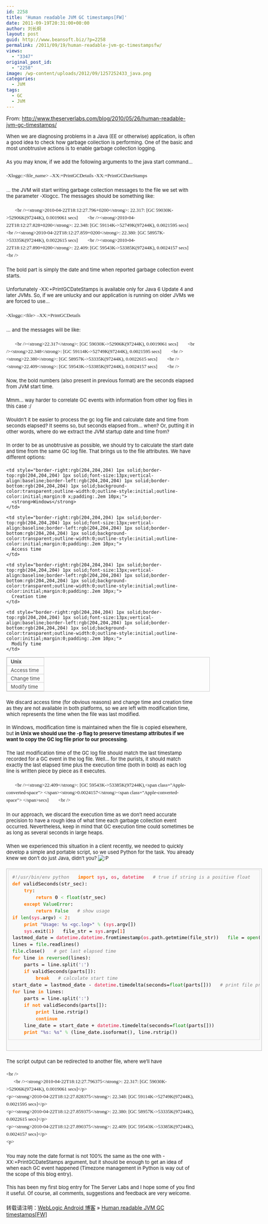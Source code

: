 ```yaml
---
id: 2258
title: 'Human readable JVM GC timestamps[FW]'
date: 2011-09-19T20:31:00+00:00
author: 刘长炯
layout: post
guid: http://www.beansoft.biz/?p=2258
permalink: /2011/09/19/human-readable-jvm-gc-timestampsfw/
views:
  - "3347"
original_post_id:
  - "2258"
image: /wp-content/uploads/2012/09/1257252433_java.png
categories:
  - JVM
tags:
  - GC
  - JVM
---
```

From: <http://www.theserverlabs.com/blog/2010/05/26/human-readable-jvm-gc-timestamps/>

   <span class="Apple-style-span" style="word-spacing:0;font:13px/20px verdana, &#039;text-transform:none;color:rgb(17,17,17);text-indent:0;white-space:normal;letter-spacing:normal;background-color:rgb(255,255,255);text-align:left;orphans:2;widows:2;"></p> 

<p style="font-size:13px;vertical-align:baseline;background-color:transparent;outline-width:0;outline-style:initial;outline-color:initial;border-width:0;margin:0 0 1.53em;padding:0;">
  When we are diagnosing problems in a Java (EE or otherwise) application, is often a good idea to check how garbage collection is performing. One of the basic and most unobtrusive actions is to enable garbage collection logging.
</p>

<p style="font-size:13px;vertical-align:baseline;background-color:transparent;outline-width:0;outline-style:initial;outline-color:initial;border-width:0;margin:0 0 1.53em;padding:0;">
  As you may know, if we add the following arguments to the java start command…
</p>

<p style="font-size:13px;vertical-align:baseline;background-color:transparent;outline-width:0;outline-style:initial;outline-color:initial;border-width:0;margin:0 0 1.53em;padding:0;">
  <code style="font:1em/1.5385 consolas, &#039;vertical-align:baseline;background-color:transparent;outline-width:0;outline-style:initial;outline-color:initial;border-width:0;margin:0;padding:0;">-Xloggc:&lt;file_name&gt; –XX:+PrintGCDetails -XX:+PrintGCDateStamps</code>
</p>

<p style="font-size:13px;vertical-align:baseline;background-color:transparent;outline-width:0;outline-style:initial;outline-color:initial;border-width:0;margin:0 0 1.53em;padding:0;">
  … the JVM will start writing garbage collection messages to the file we set with the parameter -Xlogcc. The messages should be something like:
</p>

<p style="font-size:13px;vertical-align:baseline;background-color:transparent;outline-width:0;outline-style:initial;outline-color:initial;border-width:0;margin:0 0 1.53em;padding:0;">
  <code style="font:1em/1.5385 consolas, &#039;vertical-align:baseline;background-color:transparent;outline-width:0;outline-style:initial;outline-color:initial;border-width:0;margin:0;padding:0;">       &lt;br />&lt;strong>2010-04-22T18:12:27.796+0200&lt;/strong>: 22.317: [GC 59030K-&gt;52906K(97244K), 0.0019061 secs]        &lt;br />&lt;strong>2010-04-22T18:12:27.828+0200&lt;/strong>: 22.348: [GC 59114K-&gt;52749K(97244K), 0.0021595 secs]        &lt;br />&lt;strong>2010-04-22T18:12:27.859+0200&lt;/strong>: 22.380: [GC 58957K-&gt;53335K(97244K), 0.0022615 secs]        &lt;br />&lt;strong>2010-04-22T18:12:27.890+0200&lt;/strong>: 22.409: [GC 59543K-&gt;53385K(97244K), 0.0024157 secs]        &lt;br /></code>
</p>

<p style="font-size:13px;vertical-align:baseline;background-color:transparent;outline-width:0;outline-style:initial;outline-color:initial;border-width:0;margin:0 0 1.53em;padding:0;">
  The bold part is simply the date and time when reported garbage collection event starts.
</p>

<p style="font-size:13px;vertical-align:baseline;background-color:transparent;outline-width:0;outline-style:initial;outline-color:initial;border-width:0;margin:0 0 1.53em;padding:0;">
  Unfortunately -XX:+PrintGCDateStamps is available only for Java 6 Update 4 and later JVMs. So, if we are unlucky and our application is running on older JVMs we are forced to use…
</p>

<p style="font-size:13px;vertical-align:baseline;background-color:transparent;outline-width:0;outline-style:initial;outline-color:initial;border-width:0;margin:0 0 1.53em;padding:0;">
  <code style="font:1em/1.5385 consolas, &#039;vertical-align:baseline;background-color:transparent;outline-width:0;outline-style:initial;outline-color:initial;border-width:0;margin:0;padding:0;">-Xloggc:&lt;file&gt; –XX:+PrintGCDetails</code>
</p>

<p style="font-size:13px;vertical-align:baseline;background-color:transparent;outline-width:0;outline-style:initial;outline-color:initial;border-width:0;margin:0 0 1.53em;padding:0;">
  … and the messages will be like:
</p>

<p style="font-size:13px;vertical-align:baseline;background-color:transparent;outline-width:0;outline-style:initial;outline-color:initial;border-width:0;margin:0 0 1.53em;padding:0;">
  <code style="font:1em/1.5385 consolas, &#039;vertical-align:baseline;background-color:transparent;outline-width:0;outline-style:initial;outline-color:initial;border-width:0;margin:0;padding:0;">       &lt;br />&lt;strong>22.317&lt;/strong>: [GC 59030K-&gt;52906K(97244K), 0.0019061 secs]        &lt;br />&lt;strong>22.348&lt;/strong>: [GC 59114K-&gt;52749K(97244K), 0.0021595 secs]        &lt;br />&lt;strong>22.380&lt;/strong>: [GC 58957K-&gt;53335K(97244K), 0.0022615 secs]        &lt;br />&lt;strong>22.409&lt;/strong>: [GC 59543K-&gt;53385K(97244K), 0.0024157 secs]        &lt;br /></code>
</p>

<p style="font-size:13px;vertical-align:baseline;background-color:transparent;outline-width:0;outline-style:initial;outline-color:initial;border-width:0;margin:0 0 1.53em;padding:0;">
  Now, the bold numbers (also present in previous format) are the seconds elapsed from JVM start time.
</p>

<p style="font-size:13px;vertical-align:baseline;background-color:transparent;outline-width:0;outline-style:initial;outline-color:initial;border-width:0;margin:0 0 1.53em;padding:0;">
  Mmm… way harder to correlate GC events with information from other log files in this case :/
</p>

<p style="font-size:13px;vertical-align:baseline;background-color:transparent;outline-width:0;outline-style:initial;outline-color:initial;border-width:0;margin:0 0 1.53em;padding:0;">
  Wouldn’t it be easier to process the gc log file and calculate date and time from seconds elapsed? It seems so, but seconds elapsed from… when? Or, putting it in other words, where do we extract the JVM startup date and time from?
</p>

<p style="font-size:13px;vertical-align:baseline;background-color:transparent;outline-width:0;outline-style:initial;outline-color:initial;border-width:0;margin:0 0 1.53em;padding:0;">
  In order to be as unobtrusive as possible, we should try to calculate the start date and time from the same GC log file. That brings us to the file attributes. We have different options:
</p>

<table style="border-right:rgb(204,204,204) 1px solid;border-top:rgb(204,204,204) 1px solid;font-size:13px;vertical-align:baseline;border-left:rgb(204,204,204) 1px solid;width:543px;color:rgb(68,68,68);border-bottom:rgb(204,204,204) 1px solid;border-collapse:collapse;background-color:transparent;outline-width:0;outline-style:initial;outline-color:initial;margin:0 0 1.53em;padding:0;">
  <tr style="font-size:13px;vertical-align:baseline;background-color:transparent;outline-width:0;outline-style:initial;outline-color:initial;border-width:0;margin:0;padding:0;">
    <td style="border-right:rgb(204,204,204) 1px solid;border-top:rgb(204,204,204) 1px solid;font-size:13px;vertical-align:baseline;border-left:rgb(204,204,204) 1px solid;border-bottom:rgb(204,204,204) 1px solid;background-color:transparent;outline-width:0;outline-style:initial;outline-color:initial;margin:0;padding:.2em 10px;">
      <strong>Unix</strong>
    </td>
    
    <td style="border-right:rgb(204,204,204) 1px solid;border-top:rgb(204,204,204) 1px solid;font-size:13px;vertical-align:baseline;border-left:rgb(204,204,204) 1px solid;border-bottom:rgb(204,204,204) 1px solid;background-color:transparent;outline-width:0;outline-style:initial;outline-color:initial;margin:0 x;padding:.2em 10px;">
      <strong>Windows</strong>
    </td>
  </tr>
  
  <tr style="font-size:13px;vertical-align:baseline;background-color:transparent;outline-width:0;outline-style:initial;outline-color:initial;border-width:0;margin:0;padding:0;">
    <td style="border-right:rgb(204,204,204) 1px solid;border-top:rgb(204,204,204) 1px solid;font-size:13px;vertical-align:baseline;border-left:rgb(204,204,204) 1px solid;border-bottom:rgb(204,204,204) 1px solid;background-color:transparent;outline-width:0;outline-style:initial;outline-color:initial;margin:0;padding:.2em 10px;">
      Access time
    </td>
    
    <td style="border-right:rgb(204,204,204) 1px solid;border-top:rgb(204,204,204) 1px solid;font-size:13px;vertical-align:baseline;border-left:rgb(204,204,204) 1px solid;border-bottom:rgb(204,204,204) 1px solid;background-color:transparent;outline-width:0;outline-style:initial;outline-color:initial;margin:0;padding:.2em 10px;">
      Access time
    </td>
  </tr>
  
  <tr style="font-size:13px;vertical-align:baseline;background-color:transparent;outline-width:0;outline-style:initial;outline-color:initial;border-width:0;margin:0;padding:0;">
    <td style="border-right:rgb(204,204,204) 1px solid;border-top:rgb(204,204,204) 1px solid;font-size:13px;vertical-align:baseline;border-left:rgb(204,204,204) 1px solid;border-bottom:rgb(204,204,204) 1px solid;background-color:transparent;outline-width:0;outline-style:initial;outline-color:initial;margin:0;padding:.2em 10px;">
      Change time
    </td>
    
    <td style="border-right:rgb(204,204,204) 1px solid;border-top:rgb(204,204,204) 1px solid;font-size:13px;vertical-align:baseline;border-left:rgb(204,204,204) 1px solid;border-bottom:rgb(204,204,204) 1px solid;background-color:transparent;outline-width:0;outline-style:initial;outline-color:initial;margin:0;padding:.2em 10px;">
      Creation time
    </td>
  </tr>
  
  <tr style="font-size:13px;vertical-align:baseline;background-color:transparent;outline-width:0;outline-style:initial;outline-color:initial;border-width:0;margin:0;padding:0;">
    <td style="border-right:rgb(204,204,204) 1px solid;border-top:rgb(204,204,204) 1px solid;font-size:13px;vertical-align:baseline;border-left:rgb(204,204,204) 1px solid;border-bottom:rgb(204,204,204) 1px solid;background-color:transparent;outline-width:0;outline-style:initial;outline-color:initial;margin:0;padding:.2em 10px;">
      Modify time
    </td>
    
    <td style="border-right:rgb(204,204,204) 1px solid;border-top:rgb(204,204,204) 1px solid;font-size:13px;vertical-align:baseline;border-left:rgb(204,204,204) 1px solid;border-bottom:rgb(204,204,204) 1px solid;background-color:transparent;outline-width:0;outline-style:initial;outline-color:initial;margin:0;padding:.2em 10px;">
      Modify time
    </td>
  </tr>
</table>

<p style="font-size:13px;vertical-align:baseline;background-color:transparent;outline-width:0;outline-style:initial;outline-color:initial;border-width:0;margin:0 0 1.53em;padding:0;">
  We discard access time (for obvious reasons) and change time and creation time as they are not available in both platforms, so we are left with modification time, which represents the time when the file was last modified.
</p>

<p style="font-size:13px;vertical-align:baseline;background-color:transparent;outline-width:0;outline-style:initial;outline-color:initial;border-width:0;margin:0 0 1.53em;padding:0;">
  In Windows, modification time is maintained when the file is copied elsewhere, but<span class="Apple-converted-space">&#160;</span><strong>in Unix we should use the -p flag to preserve timestamp attributes if we want to copy the GC log file prior to our processing</strong>.
</p>

<p style="font-size:13px;vertical-align:baseline;background-color:transparent;outline-width:0;outline-style:initial;outline-color:initial;border-width:0;margin:0 0 1.53em;padding:0;">
  The last modification time of the GC log file should match the last timestamp recorded for a GC event in the log file. Well… for the purists, it should match exactly the last elapsed time plus the execution time (both in bold) as each log line is written piece by piece as it executes.
</p>

<p style="font-size:13px;vertical-align:baseline;background-color:transparent;outline-width:0;outline-style:initial;outline-color:initial;border-width:0;margin:0 0 1.53em;padding:0;">
  <code style="font:1em/1.5385 consolas, &#039;vertical-align:baseline;background-color:transparent;outline-width:0;outline-style:initial;outline-color:initial;border-width:0;margin:0;padding:0;">       &lt;br />&lt;strong>22.409&lt;/strong>: [GC 59543K-&gt;53385K(97244K),&lt;span class="Apple-converted-space">&#160;&lt;/span>&lt;strong>0.0024157&lt;/strong>&lt;span class="Apple-converted-space">&#160;&lt;/span>secs]        &lt;br /></code>
</p>

<p style="font-size:13px;vertical-align:baseline;background-color:transparent;outline-width:0;outline-style:initial;outline-color:initial;border-width:0;margin:0 0 1.53em;padding:0;">
  In our approach, we discard the execution time as we don’t need accurate precision to have a rough idea of what time each garbage collection event occurred. Nevertheless, keep in mind that GC execution time could sometimes be as long as several seconds in large heaps.
</p>

<p style="font-size:13px;vertical-align:baseline;background-color:transparent;outline-width:0;outline-style:initial;outline-color:initial;border-width:0;margin:0 0 1.53em;padding:0;">
  When we experienced this situation in a client recently, we needed to quickly develop a simple and portable script, so we used Python for the task. You already knew we don’t do just Java, didn’t you?<span class="Apple-converted-space">&#160;</span><img class="wp-smiley" style="font-size:13px;max-width:100%;vertical-align:baseline;height:auto;background-color:transparent;outline-width:0;outline-style:initial;outline-color:initial;border-width:0;margin:0;padding:0;" alt=":P" src="http://www.theserverlabs.com/blog/wp-includes/images/smilies/icon_razz.gif" />
</p>

<div class="wp_syntax" style="border-right:silver 1px solid;border-top:silver 1px solid;font-size:13px;vertical-align:baseline;border-left:silver 1px solid;width:680px;color:rgb(17,0,0);border-bottom:silver 1px solid;background-color:rgb(249,249,249);outline-width:0;outline-style:initial;outline-color:initial;margin:0 0 1.5em;padding:0;">
  <div class="code" style="font-size:13px;vertical-align:top;background-color:transparent;outline-width:0;outline-style:initial;outline-color:initial;border-width:0;margin:0;padding:2px 4px;">
    <pre class="python python" style="clear:none;border-right:rgb(221,221,221) 1px solid;border-top:rgb(221,221,221) 1px solid;float:none;font:1em/1.333 monospace;vertical-align:baseline;border-left:rgb(221,221,221) 1px solid;width:auto;border-bottom:rgb(221,221,221) 1px solid;background-color:transparent;outline-width:0;outline-style:initial;outline-color:initial;margin:0;padding:.76em 10px;"><span style="font-size:12px;vertical-align:baseline;color:rgb(128,128,128);font-style:italic;background-color:transparent;outline-width:0;outline-style:initial;outline-color:initial;border-width:0;margin:0;padding:0;">#!/usr/bin/env python</span>&#160;&#160; <span style="font-weight:bold;font-size:12px;vertical-align:baseline;color:rgb(255,119,0);background-color:transparent;outline-width:0;outline-style:initial;outline-color:initial;border-width:0;margin:0;padding:0;">import</span> <span style="font-size:12px;vertical-align:baseline;color:rgb(220,20,60);background-color:transparent;outline-width:0;outline-style:initial;outline-color:initial;border-width:0;margin:0;padding:0;">sys</span>, <span style="font-size:12px;vertical-align:baseline;color:rgb(220,20,60);background-color:transparent;outline-width:0;outline-style:initial;outline-color:initial;border-width:0;margin:0;padding:0;">os</span>, <span style="font-size:12px;vertical-align:baseline;color:rgb(220,20,60);background-color:transparent;outline-width:0;outline-style:initial;outline-color:initial;border-width:0;margin:0;padding:0;">datetime</span>&#160;&#160; <span style="font-size:12px;vertical-align:baseline;color:rgb(128,128,128);font-style:italic;background-color:transparent;outline-width:0;outline-style:initial;outline-color:initial;border-width:0;margin:0;padding:0;"># true if string is a positive float</span>
<span style="font-weight:bold;font-size:12px;vertical-align:baseline;color:rgb(255,119,0);background-color:transparent;outline-width:0;outline-style:initial;outline-color:initial;border-width:0;margin:0;padding:0;">def</span> validSeconds<span style="font-size:12px;vertical-align:baseline;color:black;background-color:transparent;outline-width:0;outline-style:initial;outline-color:initial;border-width:0;margin:0;padding:0;">(</span>str_sec<span style="font-size:12px;vertical-align:baseline;color:black;background-color:transparent;outline-width:0;outline-style:initial;outline-color:initial;border-width:0;margin:0;padding:0;">)</span>:
    <span style="font-weight:bold;font-size:12px;vertical-align:baseline;color:rgb(255,119,0);background-color:transparent;outline-width:0;outline-style:initial;outline-color:initial;border-width:0;margin:0;padding:0;">try</span>:
        <span style="font-weight:bold;font-size:12px;vertical-align:baseline;color:rgb(255,119,0);background-color:transparent;outline-width:0;outline-style:initial;outline-color:initial;border-width:0;margin:0;padding:0;">return</span> 0 <span style="font-size:12px;vertical-align:baseline;color:rgb(102,204,102);background-color:transparent;outline-width:0;outline-style:initial;outline-color:initial;border-width:0;margin:0;padding:0;">&lt;</span> <span style="font-size:12px;vertical-align:baseline;color:rgb(0,128,0);background-color:transparent;outline-width:0;outline-style:initial;outline-color:initial;border-width:0;margin:0;padding:0;">float</span><span style="font-size:12px;vertical-align:baseline;color:black;background-color:transparent;outline-width:0;outline-style:initial;outline-color:initial;border-width:0;margin:0;padding:0;">(</span>str_sec<span style="font-size:12px;vertical-align:baseline;color:black;background-color:transparent;outline-width:0;outline-style:initial;outline-color:initial;border-width:0;margin:0;padding:0;">)</span>
    <span style="font-weight:bold;font-size:12px;vertical-align:baseline;color:rgb(255,119,0);background-color:transparent;outline-width:0;outline-style:initial;outline-color:initial;border-width:0;margin:0;padding:0;">except</span> <span style="font-size:12px;vertical-align:baseline;color:rgb(0,128,0);background-color:transparent;outline-width:0;outline-style:initial;outline-color:initial;border-width:0;margin:0;padding:0;">ValueError</span>:
        <span style="font-weight:bold;font-size:12px;vertical-align:baseline;color:rgb(255,119,0);background-color:transparent;outline-width:0;outline-style:initial;outline-color:initial;border-width:0;margin:0;padding:0;">return</span> <span style="font-size:12px;vertical-align:baseline;color:rgb(0,128,0);background-color:transparent;outline-width:0;outline-style:initial;outline-color:initial;border-width:0;margin:0;padding:0;">False</span>&#160;&#160; <span style="font-size:12px;vertical-align:baseline;color:rgb(128,128,128);font-style:italic;background-color:transparent;outline-width:0;outline-style:initial;outline-color:initial;border-width:0;margin:0;padding:0;"># show usage                </span>
<span style="font-weight:bold;font-size:12px;vertical-align:baseline;color:rgb(255,119,0);background-color:transparent;outline-width:0;outline-style:initial;outline-color:initial;border-width:0;margin:0;padding:0;">if</span> <span style="font-size:12px;vertical-align:baseline;color:rgb(0,128,0);background-color:transparent;outline-width:0;outline-style:initial;outline-color:initial;border-width:0;margin:0;padding:0;">len</span><span style="font-size:12px;vertical-align:baseline;color:black;background-color:transparent;outline-width:0;outline-style:initial;outline-color:initial;border-width:0;margin:0;padding:0;">(</span><span style="font-size:12px;vertical-align:baseline;color:rgb(220,20,60);background-color:transparent;outline-width:0;outline-style:initial;outline-color:initial;border-width:0;margin:0;padding:0;">sys</span>.<span style="font-size:12px;vertical-align:baseline;color:black;background-color:transparent;outline-width:0;outline-style:initial;outline-color:initial;border-width:0;margin:0;padding:0;">argv</span><span style="font-size:12px;vertical-align:baseline;color:black;background-color:transparent;outline-width:0;outline-style:initial;outline-color:initial;border-width:0;margin:0;padding:0;">)</span> <span style="font-size:12px;vertical-align:baseline;color:rgb(102,204,102);background-color:transparent;outline-width:0;outline-style:initial;outline-color:initial;border-width:0;margin:0;padding:0;">&lt;</span> <span style="font-size:12px;vertical-align:baseline;color:rgb(255,69,0);background-color:transparent;outline-width:0;outline-style:initial;outline-color:initial;border-width:0;margin:0;padding:0;">2</span>:
    <span style="font-weight:bold;font-size:12px;vertical-align:baseline;color:rgb(255,119,0);background-color:transparent;outline-width:0;outline-style:initial;outline-color:initial;border-width:0;margin:0;padding:0;">print</span> <span style="font-size:12px;vertical-align:baseline;color:rgb(72,61,139);background-color:transparent;outline-width:0;outline-style:initial;outline-color:initial;border-width:0;margin:0;padding:0;">"Usage: %s &lt;gc.log&gt;"</span> <span style="font-size:12px;vertical-align:baseline;color:rgb(102,204,102);background-color:transparent;outline-width:0;outline-style:initial;outline-color:initial;border-width:0;margin:0;padding:0;">%</span> <span style="font-size:12px;vertical-align:baseline;color:black;background-color:transparent;outline-width:0;outline-style:initial;outline-color:initial;border-width:0;margin:0;padding:0;">(</span><span style="font-size:12px;vertical-align:baseline;color:rgb(220,20,60);background-color:transparent;outline-width:0;outline-style:initial;outline-color:initial;border-width:0;margin:0;padding:0;">sys</span>.<span style="font-size:12px;vertical-align:baseline;color:black;background-color:transparent;outline-width:0;outline-style:initial;outline-color:initial;border-width:0;margin:0;padding:0;">argv</span><span style="font-size:12px;vertical-align:baseline;color:black;background-color:transparent;outline-width:0;outline-style:initial;outline-color:initial;border-width:0;margin:0;padding:0;">[</span><span style="font-size:12px;vertical-align:baseline;color:black;background-color:transparent;outline-width:0;outline-style:initial;outline-color:initial;border-width:0;margin:0;padding:0;">]</span><span style="font-size:12px;vertical-align:baseline;color:black;background-color:transparent;outline-width:0;outline-style:initial;outline-color:initial;border-width:0;margin:0;padding:0;">)</span>
    <span style="font-size:12px;vertical-align:baseline;color:rgb(220,20,60);background-color:transparent;outline-width:0;outline-style:initial;outline-color:initial;border-width:0;margin:0;padding:0;">sys</span>.<span style="font-size:12px;vertical-align:baseline;color:black;background-color:transparent;outline-width:0;outline-style:initial;outline-color:initial;border-width:0;margin:0;padding:0;">exit</span><span style="font-size:12px;vertical-align:baseline;color:black;background-color:transparent;outline-width:0;outline-style:initial;outline-color:initial;border-width:0;margin:0;padding:0;">(</span><span style="font-size:12px;vertical-align:baseline;color:rgb(255,69,0);background-color:transparent;outline-width:0;outline-style:initial;outline-color:initial;border-width:0;margin:0;padding:0;">1</span><span style="font-size:12px;vertical-align:baseline;color:black;background-color:transparent;outline-width:0;outline-style:initial;outline-color:initial;border-width:0;margin:0;padding:0;">)</span>&#160;&#160; file_str = <span style="font-size:12px;vertical-align:baseline;color:rgb(220,20,60);background-color:transparent;outline-width:0;outline-style:initial;outline-color:initial;border-width:0;margin:0;padding:0;">sys</span>.<span style="font-size:12px;vertical-align:baseline;color:black;background-color:transparent;outline-width:0;outline-style:initial;outline-color:initial;border-width:0;margin:0;padding:0;">argv</span><span style="font-size:12px;vertical-align:baseline;color:black;background-color:transparent;outline-width:0;outline-style:initial;outline-color:initial;border-width:0;margin:0;padding:0;">[</span><span style="font-size:12px;vertical-align:baseline;color:rgb(255,69,0);background-color:transparent;outline-width:0;outline-style:initial;outline-color:initial;border-width:0;margin:0;padding:0;">1</span><span style="font-size:12px;vertical-align:baseline;color:black;background-color:transparent;outline-width:0;outline-style:initial;outline-color:initial;border-width:0;margin:0;padding:0;">]</span>
lastmod_date = <span style="font-size:12px;vertical-align:baseline;color:rgb(220,20,60);background-color:transparent;outline-width:0;outline-style:initial;outline-color:initial;border-width:0;margin:0;padding:0;">datetime</span>.<span style="font-size:12px;vertical-align:baseline;color:rgb(220,20,60);background-color:transparent;outline-width:0;outline-style:initial;outline-color:initial;border-width:0;margin:0;padding:0;">datetime</span>.<span style="font-size:12px;vertical-align:baseline;color:black;background-color:transparent;outline-width:0;outline-style:initial;outline-color:initial;border-width:0;margin:0;padding:0;">fromtimestamp</span><span style="font-size:12px;vertical-align:baseline;color:black;background-color:transparent;outline-width:0;outline-style:initial;outline-color:initial;border-width:0;margin:0;padding:0;">(</span><span style="font-size:12px;vertical-align:baseline;color:rgb(220,20,60);background-color:transparent;outline-width:0;outline-style:initial;outline-color:initial;border-width:0;margin:0;padding:0;">os</span>.<span style="font-size:12px;vertical-align:baseline;color:black;background-color:transparent;outline-width:0;outline-style:initial;outline-color:initial;border-width:0;margin:0;padding:0;">path</span>.<span style="font-size:12px;vertical-align:baseline;color:black;background-color:transparent;outline-width:0;outline-style:initial;outline-color:initial;border-width:0;margin:0;padding:0;">getmtime</span><span style="font-size:12px;vertical-align:baseline;color:black;background-color:transparent;outline-width:0;outline-style:initial;outline-color:initial;border-width:0;margin:0;padding:0;">(</span>file_str<span style="font-size:12px;vertical-align:baseline;color:black;background-color:transparent;outline-width:0;outline-style:initial;outline-color:initial;border-width:0;margin:0;padding:0;">)</span><span style="font-size:12px;vertical-align:baseline;color:black;background-color:transparent;outline-width:0;outline-style:initial;outline-color:initial;border-width:0;margin:0;padding:0;">)</span>&#160;&#160; <span style="font-size:12px;vertical-align:baseline;color:rgb(0,128,0);background-color:transparent;outline-width:0;outline-style:initial;outline-color:initial;border-width:0;margin:0;padding:0;">file</span> = <span style="font-size:12px;vertical-align:baseline;color:rgb(0,128,0);background-color:transparent;outline-width:0;outline-style:initial;outline-color:initial;border-width:0;margin:0;padding:0;">open</span><span style="font-size:12px;vertical-align:baseline;color:black;background-color:transparent;outline-width:0;outline-style:initial;outline-color:initial;border-width:0;margin:0;padding:0;">(</span>file_str, <span style="font-size:12px;vertical-align:baseline;color:rgb(72,61,139);background-color:transparent;outline-width:0;outline-style:initial;outline-color:initial;border-width:0;margin:0;padding:0;">'r'</span><span style="font-size:12px;vertical-align:baseline;color:black;background-color:transparent;outline-width:0;outline-style:initial;outline-color:initial;border-width:0;margin:0;padding:0;">)</span>
lines = <span style="font-size:12px;vertical-align:baseline;color:rgb(0,128,0);background-color:transparent;outline-width:0;outline-style:initial;outline-color:initial;border-width:0;margin:0;padding:0;">file</span>.<span style="font-size:12px;vertical-align:baseline;color:black;background-color:transparent;outline-width:0;outline-style:initial;outline-color:initial;border-width:0;margin:0;padding:0;">readlines</span><span style="font-size:12px;vertical-align:baseline;color:black;background-color:transparent;outline-width:0;outline-style:initial;outline-color:initial;border-width:0;margin:0;padding:0;">(</span><span style="font-size:12px;vertical-align:baseline;color:black;background-color:transparent;outline-width:0;outline-style:initial;outline-color:initial;border-width:0;margin:0;padding:0;">)</span>
<span style="font-size:12px;vertical-align:baseline;color:rgb(0,128,0);background-color:transparent;outline-width:0;outline-style:initial;outline-color:initial;border-width:0;margin:0;padding:0;">file</span>.<span style="font-size:12px;vertical-align:baseline;color:black;background-color:transparent;outline-width:0;outline-style:initial;outline-color:initial;border-width:0;margin:0;padding:0;">close</span><span style="font-size:12px;vertical-align:baseline;color:black;background-color:transparent;outline-width:0;outline-style:initial;outline-color:initial;border-width:0;margin:0;padding:0;">(</span><span style="font-size:12px;vertical-align:baseline;color:black;background-color:transparent;outline-width:0;outline-style:initial;outline-color:initial;border-width:0;margin:0;padding:0;">)</span>&#160;&#160; <span style="font-size:12px;vertical-align:baseline;color:rgb(128,128,128);font-style:italic;background-color:transparent;outline-width:0;outline-style:initial;outline-color:initial;border-width:0;margin:0;padding:0;"># get last elapsed time</span>
<span style="font-weight:bold;font-size:12px;vertical-align:baseline;color:rgb(255,119,0);background-color:transparent;outline-width:0;outline-style:initial;outline-color:initial;border-width:0;margin:0;padding:0;">for</span> line <span style="font-weight:bold;font-size:12px;vertical-align:baseline;color:rgb(255,119,0);background-color:transparent;outline-width:0;outline-style:initial;outline-color:initial;border-width:0;margin:0;padding:0;">in</span> <span style="font-size:12px;vertical-align:baseline;color:rgb(0,128,0);background-color:transparent;outline-width:0;outline-style:initial;outline-color:initial;border-width:0;margin:0;padding:0;">reversed</span><span style="font-size:12px;vertical-align:baseline;color:black;background-color:transparent;outline-width:0;outline-style:initial;outline-color:initial;border-width:0;margin:0;padding:0;">(</span>lines<span style="font-size:12px;vertical-align:baseline;color:black;background-color:transparent;outline-width:0;outline-style:initial;outline-color:initial;border-width:0;margin:0;padding:0;">)</span>:
    parts = line.<span style="font-size:12px;vertical-align:baseline;color:black;background-color:transparent;outline-width:0;outline-style:initial;outline-color:initial;border-width:0;margin:0;padding:0;">split</span><span style="font-size:12px;vertical-align:baseline;color:black;background-color:transparent;outline-width:0;outline-style:initial;outline-color:initial;border-width:0;margin:0;padding:0;">(</span><span style="font-size:12px;vertical-align:baseline;color:rgb(72,61,139);background-color:transparent;outline-width:0;outline-style:initial;outline-color:initial;border-width:0;margin:0;padding:0;">':'</span><span style="font-size:12px;vertical-align:baseline;color:black;background-color:transparent;outline-width:0;outline-style:initial;outline-color:initial;border-width:0;margin:0;padding:0;">)</span>
    <span style="font-weight:bold;font-size:12px;vertical-align:baseline;color:rgb(255,119,0);background-color:transparent;outline-width:0;outline-style:initial;outline-color:initial;border-width:0;margin:0;padding:0;">if</span> validSeconds<span style="font-size:12px;vertical-align:baseline;color:black;background-color:transparent;outline-width:0;outline-style:initial;outline-color:initial;border-width:0;margin:0;padding:0;">(</span>parts<span style="font-size:12px;vertical-align:baseline;color:black;background-color:transparent;outline-width:0;outline-style:initial;outline-color:initial;border-width:0;margin:0;padding:0;">[</span><span style="font-size:12px;vertical-align:baseline;color:black;background-color:transparent;outline-width:0;outline-style:initial;outline-color:initial;border-width:0;margin:0;padding:0;">]</span><span style="font-size:12px;vertical-align:baseline;color:black;background-color:transparent;outline-width:0;outline-style:initial;outline-color:initial;border-width:0;margin:0;padding:0;">)</span>:
        <span style="font-weight:bold;font-size:12px;vertical-align:baseline;color:rgb(255,119,0);background-color:transparent;outline-width:0;outline-style:initial;outline-color:initial;border-width:0;margin:0;padding:0;">break</span>&#160;&#160; <span style="font-size:12px;vertical-align:baseline;color:rgb(128,128,128);font-style:italic;background-color:transparent;outline-width:0;outline-style:initial;outline-color:initial;border-width:0;margin:0;padding:0;"># calculate start time</span>
start_date = lastmod_date - <span style="font-size:12px;vertical-align:baseline;color:rgb(220,20,60);background-color:transparent;outline-width:0;outline-style:initial;outline-color:initial;border-width:0;margin:0;padding:0;">datetime</span>.<span style="font-size:12px;vertical-align:baseline;color:black;background-color:transparent;outline-width:0;outline-style:initial;outline-color:initial;border-width:0;margin:0;padding:0;">timedelta</span><span style="font-size:12px;vertical-align:baseline;color:black;background-color:transparent;outline-width:0;outline-style:initial;outline-color:initial;border-width:0;margin:0;padding:0;">(</span>seconds=<span style="font-size:12px;vertical-align:baseline;color:rgb(0,128,0);background-color:transparent;outline-width:0;outline-style:initial;outline-color:initial;border-width:0;margin:0;padding:0;">float</span><span style="font-size:12px;vertical-align:baseline;color:black;background-color:transparent;outline-width:0;outline-style:initial;outline-color:initial;border-width:0;margin:0;padding:0;">(</span>parts<span style="font-size:12px;vertical-align:baseline;color:black;background-color:transparent;outline-width:0;outline-style:initial;outline-color:initial;border-width:0;margin:0;padding:0;">[</span><span style="font-size:12px;vertical-align:baseline;color:black;background-color:transparent;outline-width:0;outline-style:initial;outline-color:initial;border-width:0;margin:0;padding:0;">]</span><span style="font-size:12px;vertical-align:baseline;color:black;background-color:transparent;outline-width:0;outline-style:initial;outline-color:initial;border-width:0;margin:0;padding:0;">)</span><span style="font-size:12px;vertical-align:baseline;color:black;background-color:transparent;outline-width:0;outline-style:initial;outline-color:initial;border-width:0;margin:0;padding:0;">)</span>&#160;&#160; <span style="font-size:12px;vertical-align:baseline;color:rgb(128,128,128);font-style:italic;background-color:transparent;outline-width:0;outline-style:initial;outline-color:initial;border-width:0;margin:0;padding:0;"># print file prepending human readable time where appropiate  </span>
<span style="font-weight:bold;font-size:12px;vertical-align:baseline;color:rgb(255,119,0);background-color:transparent;outline-width:0;outline-style:initial;outline-color:initial;border-width:0;margin:0;padding:0;">for</span> line <span style="font-weight:bold;font-size:12px;vertical-align:baseline;color:rgb(255,119,0);background-color:transparent;outline-width:0;outline-style:initial;outline-color:initial;border-width:0;margin:0;padding:0;">in</span> lines:
    parts = line.<span style="font-size:12px;vertical-align:baseline;color:black;background-color:transparent;outline-width:0;outline-style:initial;outline-color:initial;border-width:0;margin:0;padding:0;">split</span><span style="font-size:12px;vertical-align:baseline;color:black;background-color:transparent;outline-width:0;outline-style:initial;outline-color:initial;border-width:0;margin:0;padding:0;">(</span><span style="font-size:12px;vertical-align:baseline;color:rgb(72,61,139);background-color:transparent;outline-width:0;outline-style:initial;outline-color:initial;border-width:0;margin:0;padding:0;">':'</span><span style="font-size:12px;vertical-align:baseline;color:black;background-color:transparent;outline-width:0;outline-style:initial;outline-color:initial;border-width:0;margin:0;padding:0;">)</span>
    <span style="font-weight:bold;font-size:12px;vertical-align:baseline;color:rgb(255,119,0);background-color:transparent;outline-width:0;outline-style:initial;outline-color:initial;border-width:0;margin:0;padding:0;">if</span> <span style="font-weight:bold;font-size:12px;vertical-align:baseline;color:rgb(255,119,0);background-color:transparent;outline-width:0;outline-style:initial;outline-color:initial;border-width:0;margin:0;padding:0;">not</span> validSeconds<span style="font-size:12px;vertical-align:baseline;color:black;background-color:transparent;outline-width:0;outline-style:initial;outline-color:initial;border-width:0;margin:0;padding:0;">(</span>parts<span style="font-size:12px;vertical-align:baseline;color:black;background-color:transparent;outline-width:0;outline-style:initial;outline-color:initial;border-width:0;margin:0;padding:0;">[</span><span style="font-size:12px;vertical-align:baseline;color:black;background-color:transparent;outline-width:0;outline-style:initial;outline-color:initial;border-width:0;margin:0;padding:0;">]</span><span style="font-size:12px;vertical-align:baseline;color:black;background-color:transparent;outline-width:0;outline-style:initial;outline-color:initial;border-width:0;margin:0;padding:0;">)</span>:
        <span style="font-weight:bold;font-size:12px;vertical-align:baseline;color:rgb(255,119,0);background-color:transparent;outline-width:0;outline-style:initial;outline-color:initial;border-width:0;margin:0;padding:0;">print</span> line.<span style="font-size:12px;vertical-align:baseline;color:black;background-color:transparent;outline-width:0;outline-style:initial;outline-color:initial;border-width:0;margin:0;padding:0;">rstrip</span><span style="font-size:12px;vertical-align:baseline;color:black;background-color:transparent;outline-width:0;outline-style:initial;outline-color:initial;border-width:0;margin:0;padding:0;">(</span><span style="font-size:12px;vertical-align:baseline;color:black;background-color:transparent;outline-width:0;outline-style:initial;outline-color:initial;border-width:0;margin:0;padding:0;">)</span>
        <span style="font-weight:bold;font-size:12px;vertical-align:baseline;color:rgb(255,119,0);background-color:transparent;outline-width:0;outline-style:initial;outline-color:initial;border-width:0;margin:0;padding:0;">continue</span>
    line_date = start_date + <span style="font-size:12px;vertical-align:baseline;color:rgb(220,20,60);background-color:transparent;outline-width:0;outline-style:initial;outline-color:initial;border-width:0;margin:0;padding:0;">datetime</span>.<span style="font-size:12px;vertical-align:baseline;color:black;background-color:transparent;outline-width:0;outline-style:initial;outline-color:initial;border-width:0;margin:0;padding:0;">timedelta</span><span style="font-size:12px;vertical-align:baseline;color:black;background-color:transparent;outline-width:0;outline-style:initial;outline-color:initial;border-width:0;margin:0;padding:0;">(</span>seconds=<span style="font-size:12px;vertical-align:baseline;color:rgb(0,128,0);background-color:transparent;outline-width:0;outline-style:initial;outline-color:initial;border-width:0;margin:0;padding:0;">float</span><span style="font-size:12px;vertical-align:baseline;color:black;background-color:transparent;outline-width:0;outline-style:initial;outline-color:initial;border-width:0;margin:0;padding:0;">(</span>parts<span style="font-size:12px;vertical-align:baseline;color:black;background-color:transparent;outline-width:0;outline-style:initial;outline-color:initial;border-width:0;margin:0;padding:0;">[</span><span style="font-size:12px;vertical-align:baseline;color:black;background-color:transparent;outline-width:0;outline-style:initial;outline-color:initial;border-width:0;margin:0;padding:0;">]</span><span style="font-size:12px;vertical-align:baseline;color:black;background-color:transparent;outline-width:0;outline-style:initial;outline-color:initial;border-width:0;margin:0;padding:0;">)</span><span style="font-size:12px;vertical-align:baseline;color:black;background-color:transparent;outline-width:0;outline-style:initial;outline-color:initial;border-width:0;margin:0;padding:0;">)</span>
    <span style="font-weight:bold;font-size:12px;vertical-align:baseline;color:rgb(255,119,0);background-color:transparent;outline-width:0;outline-style:initial;outline-color:initial;border-width:0;margin:0;padding:0;">print</span> <span style="font-size:12px;vertical-align:baseline;color:rgb(72,61,139);background-color:transparent;outline-width:0;outline-style:initial;outline-color:initial;border-width:0;margin:0;padding:0;">"%s: %s"</span> <span style="font-size:12px;vertical-align:baseline;color:rgb(102,204,102);background-color:transparent;outline-width:0;outline-style:initial;outline-color:initial;border-width:0;margin:0;padding:0;">%</span> <span style="font-size:12px;vertical-align:baseline;color:black;background-color:transparent;outline-width:0;outline-style:initial;outline-color:initial;border-width:0;margin:0;padding:0;">(</span>line_date.<span style="font-size:12px;vertical-align:baseline;color:black;background-color:transparent;outline-width:0;outline-style:initial;outline-color:initial;border-width:0;margin:0;padding:0;">isoformat</span><span style="font-size:12px;vertical-align:baseline;color:black;background-color:transparent;outline-width:0;outline-style:initial;outline-color:initial;border-width:0;margin:0;padding:0;">(</span><span style="font-size:12px;vertical-align:baseline;color:black;background-color:transparent;outline-width:0;outline-style:initial;outline-color:initial;border-width:0;margin:0;padding:0;">)</span>, line.<span style="font-size:12px;vertical-align:baseline;color:black;background-color:transparent;outline-width:0;outline-style:initial;outline-color:initial;border-width:0;margin:0;padding:0;">rstrip</span><span style="font-size:12px;vertical-align:baseline;color:black;background-color:transparent;outline-width:0;outline-style:initial;outline-color:initial;border-width:0;margin:0;padding:0;">(</span><span style="font-size:12px;vertical-align:baseline;color:black;background-color:transparent;outline-width:0;outline-style:initial;outline-color:initial;border-width:0;margin:0;padding:0;">)</span><span style="font-size:12px;vertical-align:baseline;color:black;background-color:transparent;outline-width:0;outline-style:initial;outline-color:initial;border-width:0;margin:0;padding:0;">)</span></pre></p>
  </div></p>
</div>

<p style="font-size:13px;vertical-align:baseline;background-color:transparent;outline-width:0;outline-style:initial;outline-color:initial;border-width:0;margin:0 0 1.53em;padding:0;">
  The script output can be redirected to another file, where we’ll have<br /> <br /><code style="font:1em/1.5385 consolas, &#039;vertical-align:baseline;background-color:transparent;outline-width:0;outline-style:initial;outline-color:initial;border-width:0;margin:0;padding:0;">&lt;br />
      &lt;br />&lt;strong>2010-04-22T18:12:27.796375&lt;/strong>: 22.317: [GC 59030K-&gt;52906K(97244K), 0.0019061 secs]&lt;/p>
&lt;p>&lt;strong>2010-04-22T18:12:27.828375&lt;/strong>: 22.348: [GC 59114K-&gt;52749K(97244K), 0.0021595 secs]&lt;/p>
&lt;p>&lt;strong>2010-04-22T18:12:27.859375&lt;/strong>: 22.380: [GC 58957K-&gt;53335K(97244K), 0.0022615 secs]&lt;/p>
&lt;p>&lt;strong>2010-04-22T18:12:27.890375&lt;/strong>: 22.409: [GC 59543K-&gt;53385K(97244K), 0.0024157 secs]&lt;/p>
&lt;p></code>
</p>

<p style="font-size:13px;vertical-align:baseline;background-color:transparent;outline-width:0;outline-style:initial;outline-color:initial;border-width:0;margin:0 0 1.53em;padding:0;">
  You may note the date format is not 100% the same as the one with -XX:+PrintGCDateStamps argument, but it should be enough to get an idea of when each GC event happened (Timezone management in Python is way out of the scope of this blog entry).
</p>

<p style="font-size:13px;vertical-align:baseline;background-color:transparent;outline-width:0;outline-style:initial;outline-color:initial;border-width:0;margin:0 0 1.53em;padding:0;">
  This has been my first blog entry for The Server Labs and I hope some of you find it useful. Of course, all comments, suggestions and feedback are very welcome.
</p>

<p>
  </span>
</p>

<p>
  转载请注明：<a href="http://www.beansoft.biz">WebLogic Android 博客</a> &raquo; <a href="http://www.beansoft.biz/2011/09/19/human-readable-jvm-gc-timestampsfw/">Human readable JVM GC timestamps[FW]</a>
</p>